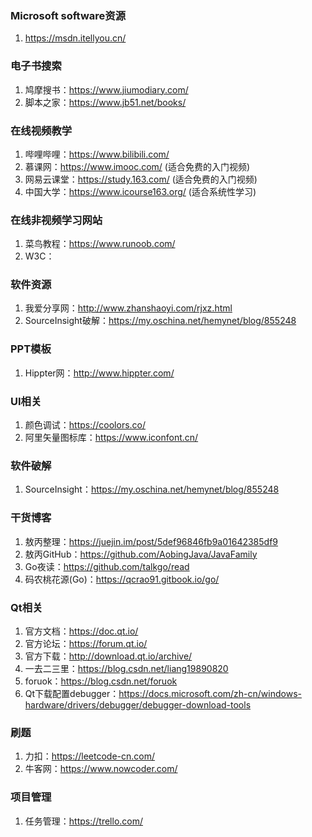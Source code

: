 ### Microsoft software资源

1.  https://msdn.itellyou.cn/



### 电子书搜索

1.  鸠摩搜书：https://www.jiumodiary.com/
2.  脚本之家：https://www.jb51.net/books/



### 在线视频教学

1.  哔哩哔哩：https://www.bilibili.com/
2.  慕课网：https://www.imooc.com/ (适合免费的入门视频)
3.  网易云课堂：https://study.163.com/ (适合免费的入门视频)
4.  中国大学：https://www.icourse163.org/ (适合系统性学习)



### 在线非视频学习网站

1.  菜鸟教程：https://www.runoob.com/
2.  W3C：



### 软件资源

1.  我爱分享网：http://www.zhanshaoyi.com/rjxz.html
2.  SourceInsight破解：https://my.oschina.net/hemynet/blog/855248



### PPT模板

1.  Hippter网：http://www.hippter.com/



### UI相关

1.  颜色调试：https://coolors.co/
2.  阿里矢量图标库：https://www.iconfont.cn/



### 软件破解

1.  SourceInsight：https://my.oschina.net/hemynet/blog/855248





### 干货博客

1.  敖丙整理：https://juejin.im/post/5def96846fb9a01642385df9
2.  敖丙GitHub：https://github.com/AobingJava/JavaFamily
3.  Go夜读：https://github.com/talkgo/read
4.  码农桃花源(Go)：https://qcrao91.gitbook.io/go/



### Qt相关

1.  官方文档：https://doc.qt.io/
2.  官方论坛：https://forum.qt.io/
3.  官方下载：http://download.qt.io/archive/
4.  一去二三里：https://blog.csdn.net/liang19890820
5.  foruok：https://blog.csdn.net/foruok
6.  Qt下载配置debugger：https://docs.microsoft.com/zh-cn/windows-hardware/drivers/debugger/debugger-download-tools



### 刷题

1.  力扣：https://leetcode-cn.com/
2.  牛客网：https://www.nowcoder.com/



### 项目管理

1.  任务管理：https://trello.com/